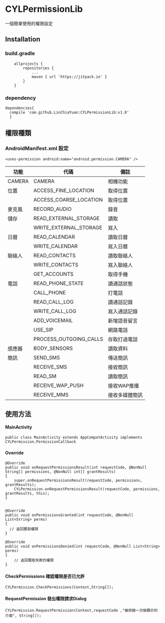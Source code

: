 # CYLPermissionLib
一個簡單使用的權限設定

## Installation
### build.gradle
```
    allprojects {
		repositories {
			...
			maven { url 'https://jitpack.io' }
		}
	}
``` 
### dependency
``` 
dependencies{
  compile 'com.github.LinChiaYuan:CYLPermissionLib:v1.0'
  }
```

## 權限種類

### AndroidManifest.xml 設定
```
<uses-permission android:name="android.permission.CAMERA" />
```

| 功能 | 代碼 | 備註 |
| -------- | -------- | -------- |
|CAMERA|CAMERA|相機功能|
|位置|ACCESS_FINE_LOCATION|取得位置|
||ACCESS_COARSE_LOCATION|取得位置|
|麥克風|RECORD_AUDIO|錄音|
|儲存|READ_EXTERNAL_STORAGE|讀取|
||WRITE_EXTERNAL_STORAGE|寫入|
|日曆|READ_CALENDAR|讀取日曆|
||WRITE_CALENDAR|寫入日曆|
|聯絡人|READ_CONTACTS|讀取聯絡人|
||WRITE_CONTACTS|寫入聯絡人|
||GET_ACCOUNTS|取得手機|
|電話|READ_PHONE_STATE|讀通話狀態|
||CALL_PHONE|打電話|
||READ_CALL_LOG|讀通話記錄|
||WRITE_CALL_LOG|寫入通話記錄|
||ADD_VOICEMAIL|新增語音留言|
||USE_SIP|網路電話|
||PROCESS_OUTGOING_CALLS|存取打過電話|
|感應器|BODY_SENSORS|讀取資料|
|簡訊|SEND_SMS|傳送簡訊|
||RECEIVE_SMS|接收簡訊|
||READ_SM|讀取簡訊|
||RECEIVE_WAP_PUSH|接收WAP推播|
||RECEIVE_MMS|接收多媒體簡訊|


## 使用方法

#### MainActivity
```
public class MainActivity extends AppCompatActivity implements CYLPermission.PermissionCallback
```
#### Override
```
@Override
public void onRequestPermissionsResult(int requestCode, @NonNull String[] permissions, @NonNull int[] grantResults)
{
    super.onRequestPermissionsResult(requestCode, permissions, grantResults);
    CYLPermission.onRequestPermissionsResult(requestCode, permissions, grantResults, this);
}


@Override
public void onPermissionsGranted(int requestCode, @NonNull List<String> perms)
{
  // 返回獲取權限
}

@Override
public void onPermissionsDenied(int requestCode, @NonNull List<String> perms)
{
    // 返回獲取失敗的權限
}
```

#### CheckPermissions 確認權限是否已允許
```
CYLPermission.CheckPermissions(Context,String[]);
```

#### RequestPermission 發出權限請求Dialog
```
CYLPermission.RequestPermission(Context,requestCode ,"被拒絕一次後顯示的介面", String[]);
```

